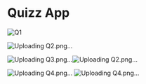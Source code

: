 


# Quizz App

![Q1](https://github.com/poo27nam04/Quizz-App/assets/121489585/8cb0e750-7764-497b-966a-703773a875c3)

![Uploading Q2.png…]()

![Uploading Q3.png…]()![Uploading Q2.png…]()

![Uploading Q4.png…]()
![Uploading Q4.png…]()
